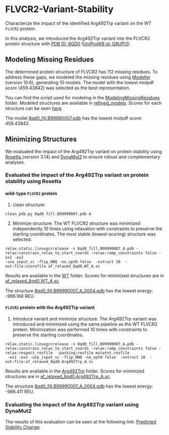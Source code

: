 # FLVCR2-Variant-Stability
Characterize the impact of the identified Arg492Trp variant on the WT `FLVCR2` protein.

In this analysis, we introduced the Arg492Trp variant into the FLVCR2 protein structure with <a href='https://www.rcsb.org/structure/8QD0'>PDB ID: 8QD0</a> (<a href='https://www.uniprot.org/uniprotkb/Q9UPI3/entry'>UniProtKB id: Q9UPI3</a>).

## Modeling Missing Residues
The determined protein structure of FLVCR2 has 112 missing residues. To address these gaps, we modeled the missing residues using <a href='https://salilab.org/modeller/'>Modeller</a> (version 10.6), generating 10 models. The model with the lowest molpdf score (459.43842) was selected as the best representation.

You can find the script used for modeling in the <a href='/ModelingMissingResidues'>ModelingMissingResidues</a> folder. Modeled structures are available in <a href='ModelingMissingResidues/refined_models'>refined_models</a>. Scores for each structure can be seen <a href='/ModelingMissingResidues/refine_missing_residues.py.log#L3807'>here</a>.

The model <a href='ModelingMissingResidues/refined_models/8qd0_fill.B99990007.pdb'>8qd0_fill.B99990007.pdb</a> has the lowest molpdf score: 459.43842.

## Minimizing Structures
We evaluated the impact of the Arg492Trp variant on protein stability using <a href='https://rosettacommons.org/software/'> Rosetta </a>(version 3.14) and <a href='https://biosig.lab.uq.edu.au/dynamut2/'>DynaMut2</a> to ensure robust and complementary analyses.

### Evaluated the impact of the Arg492Trp variant on protein stability using Rosetta
#### wild-type `FLVCR2` protein
1. clean structure:
```
clean_pdb.py 8qd0_fill.B99990007.pdb A
``` 
2. Minimize structure:
The WT FLVCR2 structure was minimized independently 10 times using relaxation with constraints to preserve the starting coordinates.
The most stable (lowest-scoring) structure was selected.
```
relax.static.linuxgccrelease -s 8qd0_fill.B99990007_A.pdb -relax:constrain_relax_to_start_coords -relax:ramp_constraints false -ex1 -ex2 
-use_input_sc -flip_HNQ -no_optH false  -nstruct 10  -out:file:scorefile af_relaxed_8qd0.WT_A.sc
```
Results are available in the <a href='/MinimizingStructures/WT'>WT</a> folder. Scores for minimized structures are in <a href='MinimizingStructures/WT/af_relaxed_8qd0.WT_A.sc'>af_relaxed_8qd0.WT_A.sc</a>.

The structure <a href='/MinimizingStructures/WT/8qd0_fill.B99990007_A_0004.pdb'>8qd0_fill.B99990007_A_0004.pdb</a> has the lowest energy: -996.168 REU.

#### `FLVCR2` protein with the Arg492Trp variant
1. Introduce variant and minimize structure:
The Arg492Trp variant was introduced and minimized using the same pipeline as the WT FLVCR2 protein. Minimization was performed 10 times with constraints to preserve the starting coordinates.
```
relax.static.linuxgccrelease -s 8qd0_fill.B99990007_A.pdb -relax:constrain_relax_to_start_coords -relax:ramp_constraints false -relax:respect_resfile  -packing:resfile mutatnt.resfile  
 -ex1 -ex2 -use_input_sc -flip_HNQ -no_optH false  -nstruct 10  -out:file:af_relaxed_8qd0.Arg492Trp_A.sc
```
Results are available in the <a href='/MinimizingStructures/Arg492Trp'>Arg492Trp</a> folder. Scores for minimized structures are in <a href='MinimizingStructures/Arg492Trp/af_relaxed_8qd0.Arg492Trp_A.sc'>af_relaxed_8qd0.Arg492Trp_A.sc</a>.

The structure <a href='/MinimizingStructures/Arg492Trp/8qd0_fill.B99990007_A_0004.pdb'>8qd0_fill.B99990007_A_0004.pdb</a> has the lowest energy: -986.411 REU.

### Evaluating the impact of the Arg492Trp variant using DynaMut2
The results of this evaluation can be seen at the following link: <a href='https://biosig.lab.uq.edu.au/dynamut2/results_prediction/173491533976'>Predicted Stability Change</a>.
